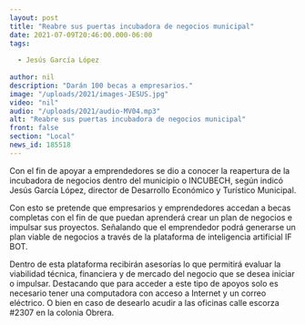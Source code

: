 ```yaml
---
layout: post
title: "Reabre sus puertas incubadora de negocios municipal"
date: 2021-07-09T20:46:00.000-06:00
tags:
  
  - Jesús García López
  
author: nil
description: "Darán 100 becas a empresarios."
image: "/uploads/2021/images-JESUS.jpg"
video: "nil"
audio: "/uploads/2021/audio-MV04.mp3"
alt: "Reabre sus puertas incubadora de negocios municipal"
front: false
section: "Local"
news_id: 185518
---
```


Con el fin de apoyar a emprendedores se dio a conocer la reapertura de la incubadora de negocios dentro del municipio o INCUBECH, según indicó Jesús García López, director de Desarrollo Económico y Turístico Municipal.

Con esto se pretende que empresarios y emprendedores accedan a becas completas con el fin de que puedan aprenderá crear un plan de negocios e impulsar sus proyectos. Señalando que el emprendedor podrá generarse un plan viable de negocios a través de la plataforma de inteligencia artificial IF BOT.

Dentro de esta plataforma recibirán asesorías lo que permitirá evaluar la viabilidad técnica, financiera y de mercado del negocio que se desea iniciar o impulsar. Destacando que para acceder a este tipo de apoyos solo es necesario tener una computadora con acceso a Internet y un correo eléctrico. O bien en caso de desearlo acudir a las oficinas calle escorza #2307 en la colonia Obrera.
